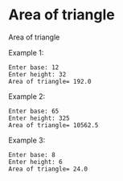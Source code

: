 #  Area of triangle
Area of triangle

Example 1:
  
    Enter base: 12
    Enter height: 32
    Area of triangle= 192.0

Example 2:

    Enter base: 65
    Enter height: 325
    Area of triangle= 10562.5

Example 3:
    
    Enter base: 8
    Enter height: 6
    Area of triangle= 24.0
